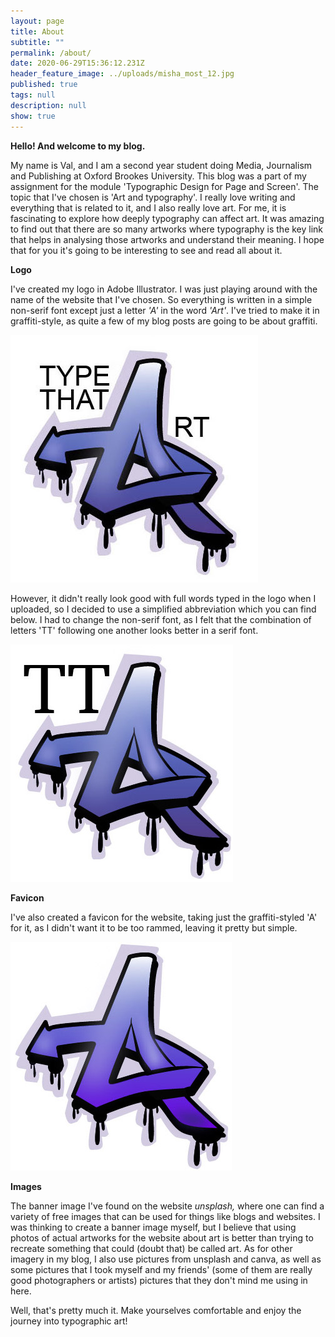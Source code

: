 ```yaml
---
layout: page
title: About
subtitle: ""
permalink: /about/
date: 2020-06-29T15:36:12.231Z
header_feature_image: ../uploads/misha_most_12.jpg
published: true
tags: null
description: null
show: true
---
```

**Hello! And welcome to my blog.** 

My name is Val, and I am a second year student doing Media, Journalism and Publishing at Oxford Brookes University. This blog was a part of my assignment for the module 'Typographic Design for Page and Screen'. The topic that I've chosen is 'Art and typography'. I really love writing and everything that is related to it, and I also really love art. For me, it is fascinating to explore how deeply typography can affect art. It was amazing to find out that there are so many artworks where typography is the key link that helps in analysing those artworks and understand their meaning. I hope that for you it's going to be interesting to see and read all about it. 

**Logo**

I've created my logo in Adobe Illustrator. I was just playing around with the name of the website that I've chosen. So everything is written in a simple non-serif font except just a letter *'A'* in the word *'Art'*. I've tried to make it in graffiti-style, as quite a few of my blog posts are going to be about graffiti. 

![](../uploads/logooooo1-option.jpg "first option logo")

However, it didn't really look good with full words typed in the logo when I uploaded, so I decided to use a simplified abbreviation which you can find below. I had to change the non-serif font, as I felt that the combination of letters 'TT' following one another looks better in a serif font. 

![](../uploads/logo-second-option.jpg "final logo")

**Favicon**

I've also created a favicon for the website, taking just the graffiti-styled 'A' for it, as I didn't want it to be too rammed, leaving it pretty but simple. 

![](../uploads/favicon-1-.jpg)

**Images**

The banner image I've found on the website *unsplash,* where one can find a variety of free images that can be used for things like blogs and websites. I was thinking to create a banner image myself, but I believe that using photos of actual artworks for the website about art is better than trying to recreate something that could (doubt that) be called art. As for other imagery in my blog, I also use pictures from unsplash and canva, as well as some pictures that I took myself and my friends' (some of them are really good photographers or artists) pictures that they don't mind me using in here. 

Well, that's pretty much it. Make yourselves comfortable and enjoy the journey into typographic art!